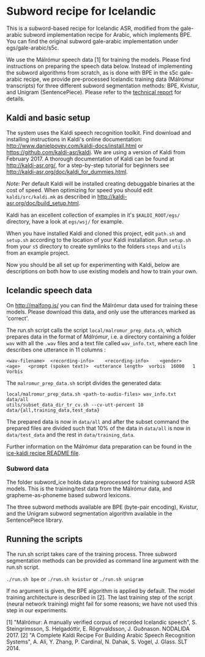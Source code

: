 # Subword recipe for Icelandic

This is a subword-based recipe for Icelandic ASR, modified from the gale-arabic subword implementation recipe for Arabic, which implements BPE. You can find the original subword gale-arabic implementation under egs/gale-arabic/s5c.

We use the Málrómur speech data [1] for training the models. Please find instructions on preparing the speech data below. Instead of implementing the subword algorithms from scratch, as is done with BPE in the s5c gale-arabic recipe, we provide pre-processed Icelandic training data (Málrómur transcripts) for three different subword segmentation methods: BPE, Kvistur, and Unigram (SentencePiece). Please refer to the [technical report](https://github.com/svanhviti16/subword-asr-icelandic/blob/master/s5/Subword_modelling_ASR_summer_2020.pdf) for details.


## Kaldi and basic setup

The system uses the Kaldi speech recognition toolkit. Find download and installing instructions in Kaldi's online documentation:
http://www.danielpovey.com/kaldi-docs/install.html or https://github.com/kaldi-asr/kaldi. We are using a version of Kaldi from February 2017.
A thorough documentation of Kaldi can be found at http://kaldi-asr.org/, for a step-by-step tutorial for beginners see http://kaldi-asr.org/doc/kaldi_for_dummies.html.

*Note:* Per default Kaldi will be installed creating debuggable binaries at the cost of speed. When optimizing for speed you should edit `kaldi/src/kaldi.mk` as described
in http://kaldi-asr.org/doc/build_setup.html.

Kaldi has an excellent collection of examples in it's `$KALDI_ROOT/egs/` directory, have a look at `egs/wsj/` for example.

When you have installed Kaldi and cloned this project, edit `path.sh` and `setup.sh` according to the location of your Kaldi installation.
Run `setup.sh` from your `s5` directory to create symlinks to the folders `steps` and `utils` from an example project. 

Now you should be all set up for experimenting with Kaldi, below are descriptions on both how to use existing models and how to train your own.

## Icelandic speech data

On http://malfong.is/ you can find the Málrómur data used for training these models. Please download this data, and only use the utterances marked as 'correct'.

The run.sh script calls the script `local/malromur_prep_data.sh`, which prepares data in the format of _Málrómur_, i.e. a directory containing a folder `wav` with all the `.wav` files and a text file called `wav_info.txt`, where each line describes one utterance in 11 columns :


	<wav-filename>	<recording-info>	<recording-info>	<gender>	<age>	<prompt (spoken text)>	<utterance length>	vorbis	16000	1	Vorbis


The `malromur_prep_data.sh` script divides the generated data:
 
	local/malromur_prep_data.sh <path-to-audio-files> wav_info.txt data/all
	utils/subset_data_dir_tr_cv.sh --cv-utt-percent 10 data/{all,training_data,test_data}

The prepared data is now in `data/all` and after the subset command the prepared files are divided such that 10% of the data in `data/all` is now in `data/test_data` and the rest in `data/training_data`.

Further information on the Málrómur data preparation can be found in the [ice-kaldi recipe README file](https://github.com/cadia-lvl/ice-asr/tree/master/ice-kaldi/s5).

### Subword data

The folder subword_ice holds data preprocessed for training subword ASR models. This is the training/test data from the Málrómur data, and grapheme-as-phoneme based subword lexicons.

The three subword methods available are BPE (byte-pair encoding), Kvistur, and the Unigram subword segmentation algorithm available in the SentencePiece library.

## Running the scripts
The run.sh script takes care of the training process. Three subword segmentation methods can be provided as command line argument with the run.sh script. 

`./run.sh bpe` or
`./run.sh kvistur` or
`./run.sh unigram`

If no argument is given, the BPE algorithm is applied by default. The model training architecture is described in [2].
The last training step of the script (neural network training) might fail for some reasons; we have not used this step in our experiments.

[1] "Málrómur: A manually verified corpus of recorded Icelandic speech", S. Steingrímsson, S. Helgadóttir, E. Rögnvaldsson, J. Guðnason. NODALIDA 2017.
[2] "A Complete Kaldi Recipe For Building Arabic Speech Recognition Systems", A. Ali, Y. Zhang, P. Cardinal, N. Dahak, S. Vogel, J. Glass. SLT 2014. 
